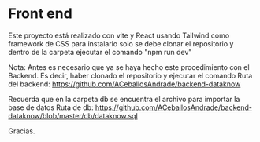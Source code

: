 # Front end 
Este proyecto está realizado con vite y React usando Tailwind como framework de CSS
para instalarlo solo se debe clonar el repositorio y dentro de la carpeta ejecutar el comando "npm run dev"

Nota: Antes es necesario que ya se haya hecho este procedimiento con el Backend. Es decir, haber clonado el repositorio y ejecutar el comando
Ruta del backend: https://github.com/ACeballosAndrade/backend-dataknow

Recuerda que en la carpeta db se encuentra el archivo para importar la base de datos
Ruta de db: https://github.com/ACeballosAndrade/backend-dataknow/blob/master/db/dataknow.sql

Gracias.
